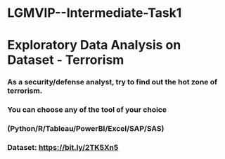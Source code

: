 # LGMVIP--Intermediate-Task1

# Exploratory Data Analysis on Dataset - Terrorism 
### As a security/defense analyst, try to find out the hot zone of terrorism.
### You can choose any of the tool of your choice  
### (Python/R/Tableau/PowerBI/Excel/SAP/SAS) 
### Dataset: https://bit.ly/2TK5Xn5
